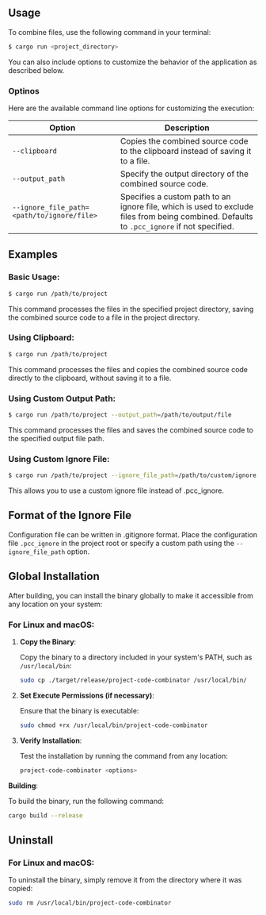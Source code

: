 ## Usage

To combine files, use the following command in your terminal:

```bash
$ cargo run <project_directory>
```

You can also include options to customize the behavior of the application as described below.

### Optinos

Here are the available command line options for customizing the execution:

| Option                                     | Description                                                                                                                                |
| ------------------------------------------ | ------------------------------------------------------------------------------------------------------------------------------------------ |
| `--clipboard`                              | Copies the combined source code to the clipboard instead of saving it to a file.                                                           |
| `--output_path`                            | Specify the output directory of the combined source code.                                                                                  |
| `--ignore_file_path=<path/to/ignore/file>` | Specifies a custom path to an ignore file, which is used to exclude files from being combined. Defaults to `.pcc_ignore` if not specified. |

## Examples

### Basic Usage:

```bash
$ cargo run /path/to/project
```

This command processes the files in the specified project directory, saving the combined source code to a file in the project directory.

### Using Clipboard:

```bash
$ cargo run /path/to/project
```

This command processes the files and copies the combined source code directly to the clipboard, without saving it to a file.

### Using Custom Output Path:

```bash
$ cargo run /path/to/project --output_path=/path/to/output/file
```

This command processes the files and saves the combined source code to the specified output file path.

### Using Custom Ignore File:

```bash
$ cargo run /path/to/project --ignore_file_path=/path/to/custom/ignore.file
```

This allows you to use a custom ignore file instead of .pcc_ignore.

## Format of the Ignore File

Configuration file can be written in .gitignore format. Place the configuration file `.pcc_ignore` in the project root or specify a custom path using the `--ignore_file_path` option.

## Global Installation

After building, you can install the binary globally to make it accessible from any location on your system:

### For Linux and macOS:

1. **Copy the Binary**:

   Copy the binary to a directory included in your system's PATH, such as `/usr/local/bin`:

   ```bash
   sudo cp ./target/release/project-code-combinator /usr/local/bin/
   ```

2. **Set Execute Permissions (if necessary)**:

   Ensure that the binary is executable:

   ```bash
   sudo chmod +rx /usr/local/bin/project-code-combinator
   ```

3. **Verify Installation**:

   Test the installation by running the command from any location:

   ```bash
   project-code-combinator <options>
   ```

**Building**:

To build the binary, run the following command:

```bash
cargo build --release
```

## Uninstall

### For Linux and macOS:

To uninstall the binary, simply remove it from the directory where it was copied:

```bash
sudo rm /usr/local/bin/project-code-combinator
```
